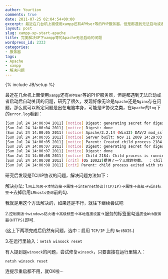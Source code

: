 ```yaml
---
author: Yourtion
comments: true
date: 2011-07-25 02:04:54+00:00
excerpt: 最近在几台机上面使用xampp还有APMser等的PHP服务器，但是都遇到无法启动或者启动后自动关闭的问题，研究了很久，发现好像无论是Apache还是Nginx存在问题，那么就可以断定问题是出在电脑本身，可能是IP协议之类，在Apache的log下的error.log看到：
layout: post
slug: xampp-xp-start-apache
title: 完美解决XP下xampp等的Apache无法启动的问题
wordpress_id: 2333
categories:
- 服务器
tags:
- Apache
- xampp
- 解决问题
---
```

{% include JB/setup %}

最近在几台机上面使用```xampp```还有```APMser```等的PHP服务器，但是都遇到无法启动或者启动后自动关闭的问题，研究了很久，发现好像无论是```Apache```还是```Nginx```存在问题，那么就可以断定问题是出在电脑本身，可能是IP协议之类，在```Apache```的```log```下的```error.log```看到：

```bash
[Sun Jul 24 14:00:04 2011] [notice] Digest: generating secret for digest authentication ...
[Sun Jul 24 14:00:04 2011] [notice] Digest: done
[Sun Jul 24 14:00:05 2011] [notice] Apache/2.2.14 (Win32) DAV/2 mod_ssl/2.2.14 OpenSSL/0.9.8l mod_autoindex_color PHP/5.3.1 mod_apreq2-20090110/2.7.1 mod_perl/2.0.4 Perl/v5.10.1 configured -- resuming normal operations
[Sun Jul 24 14:00:05 2011] [notice] Server built: Nov 11 2009 14:29:03
[Sun Jul 24 14:00:05 2011] [notice] Parent: Created child process 2184
[Sun Jul 24 14:00:07 2011] [notice] Digest: generating secret for digest authentication ...
[Sun Jul 24 14:00:07 2011] [notice] Digest: done
[Sun Jul 24 14:00:08 2011] [notice] Child 2184: Child process is running
[Sun Jul 24 14:00:08 2011] [crit] (OS 10022)提供了一个无效的参数。  : Child 2184: setup_inherited_listeners(), WSASocket failed to open the inherited socket.
[Sun Jul 24 14:00:08 2011] [crit] Parent: child process exited with status 3 -- Aborting.
```

研究后发现是TCI/IP协议的问题，解决问题方法如下：

解决办法:
1.```网上邻居```->```本地连接```->```属性```->```internet协议(TCP/IP)```->```属性```->```高级```->```wins标签```->去掉启用```LMhosts查询```前的勾.

我就是用这个方法解决的，如果还是不行，就往下继续尝试吧

2.```控制面版```->```windows防火墙```->```高级标签```->```本地连接设置```->服务的标签里勾选```安全Web服务器(HTTPS)```即可.

(这上下两项完成后仍然有问题，选中：启用 ```TCP/IP``` 上的 ```NetBOIS```.)

3.在运行里输入：```netsh winsock reset```

有人提到是```winsock```的问题，尝试修复```winsock```，只要直接在运行里输入：

```netsh winsock reset```

连提示重启都不用，就OK啦···
